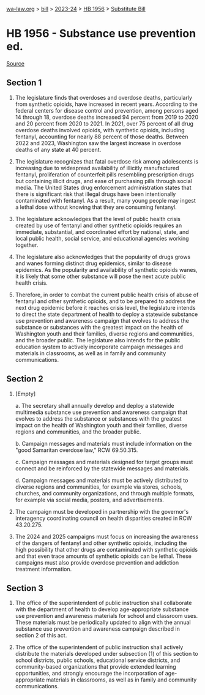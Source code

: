 [wa-law.org](/) > [bill](/bill/) > [2023-24](/bill/2023-24/) > [HB 1956](/bill/2023-24/hb/1956/) > [Substitute Bill](/bill/2023-24/hb/1956/S/)

# HB 1956 - Substance use prevention ed.

[Source](http://lawfilesext.leg.wa.gov/biennium/2023-24/Pdf/Bills/House%20Bills/1956-S.pdf)

## Section 1
1. The legislature finds that overdoses and overdose deaths, particularly from synthetic opioids, have increased in recent years. According to the federal centers for disease control and prevention, among persons aged 14 through 18, overdose deaths increased 94 percent from 2019 to 2020 and 20 percent from 2020 to 2021. In 2021, over 75 percent of all drug overdose deaths involved opioids, with synthetic opioids, including fentanyl, accounting for nearly 88 percent of those deaths. Between 2022 and 2023, Washington saw the largest increase in overdose deaths of any state at 40 percent.

2. The legislature recognizes that fatal overdose risk among adolescents is increasing due to widespread availability of illicitly manufactured fentanyl, proliferation of counterfeit pills resembling prescription drugs but containing illicit drugs, and ease of purchasing pills through social media. The United States drug enforcement administration states that there is significant risk that illegal drugs have been intentionally contaminated with fentanyl. As a result, many young people may ingest a lethal dose without knowing that they are consuming fentanyl.

3. The legislature acknowledges that the level of public health crisis created by use of fentanyl and other synthetic opioids requires an immediate, substantial, and coordinated effort by national, state, and local public health, social service, and educational agencies working together.

4. The legislature also acknowledges that the popularity of drugs grows and wanes forming distinct drug epidemics, similar to disease epidemics. As the popularity and availability of synthetic opioids wanes, it is likely that some other substance will pose the next acute public health crisis.

5. Therefore, in order to combat the current public health crisis of abuse of fentanyl and other synthetic opioids, and to be prepared to address the next drug epidemic before it reaches crisis level, the legislature intends to direct the state department of health to deploy a statewide substance use prevention and awareness campaign that evolves to address the substance or substances with the greatest impact on the health of Washington youth and their families, diverse regions and communities, and the broader public. The legislature also intends for the public education system to actively incorporate campaign messages and materials in classrooms, as well as in family and community communications.

## Section 2
1. [Empty]

    a. The secretary shall annually develop and deploy a statewide multimedia substance use prevention and awareness campaign that evolves to address the substance or substances with the greatest impact on the health of Washington youth and their families, diverse regions and communities, and the broader public.

    b. Campaign messages and materials must include information on the "good Samaritan overdose law," RCW 69.50.315.

    c. Campaign messages and materials designed for target groups must connect and be reinforced by the statewide messages and materials.

    d. Campaign messages and materials must be actively distributed to diverse regions and communities, for example via stores, schools, churches, and community organizations, and through multiple formats, for example via social media, posters, and advertisements.

2. The campaign must be developed in partnership with the governor's interagency coordinating council on health disparities created in RCW 43.20.275.

3. The 2024 and 2025 campaigns must focus on increasing the awareness of the dangers of fentanyl and other synthetic opioids, including the high possibility that other drugs are contaminated with synthetic opioids and that even trace amounts of synthetic opioids can be lethal. These campaigns must also provide overdose prevention and addiction treatment information.

## Section 3
1. The office of the superintendent of public instruction shall collaborate with the department of health to develop age-appropriate substance use prevention and awareness materials for school and classroom uses. These materials must be periodically updated to align with the annual substance use prevention and awareness campaign described in section 2 of this act.

2. The office of the superintendent of public instruction shall actively distribute the materials developed under subsection (1) of this section to school districts, public schools, educational service districts, and community-based organizations that provide extended learning opportunities, and strongly encourage the incorporation of age-appropriate materials in classrooms, as well as in family and community communications.
